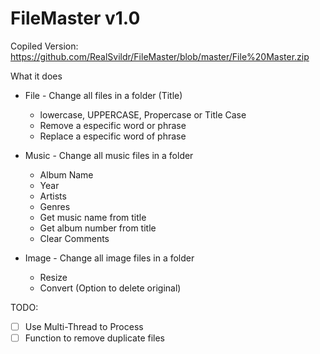 # FileMaster v1.0

Copiled Version: https://github.com/RealSvildr/FileMaster/blob/master/File%20Master.zip

What it does

* File - Change all files in a folder (Title)
  * lowercase, UPPERCASE, Propercase or Title Case
  * Remove a especific word or phrase
  * Replace a especific word of phrase
	
* Music - Change all music files in a folder
  * Album Name
  * Year
  * Artists
  * Genres
  * Get music name from title 
  * Get album number from title
  * Clear Comments

* Image - Change all image files in a folder
  * Resize
  * Convert (Option to delete original)



TODO: 
- [ ] Use Multi-Thread to Process
- [ ] Function to remove duplicate files
